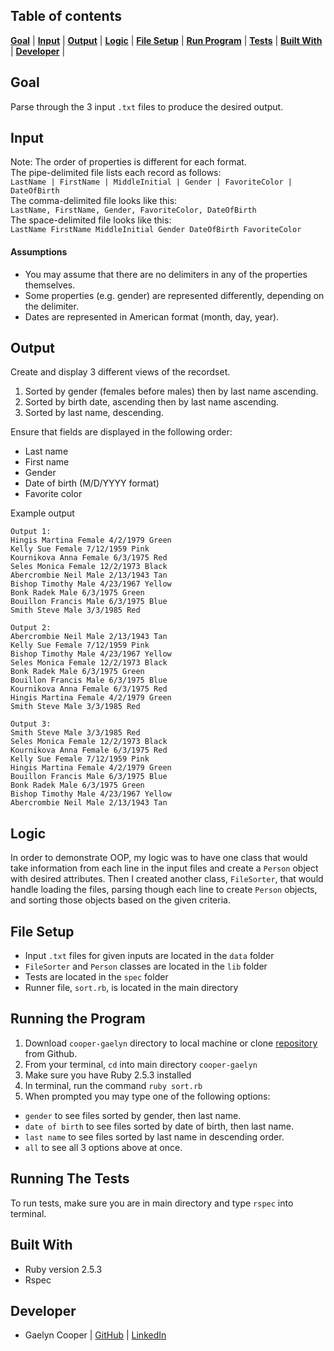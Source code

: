 ## Table of contents
[**Goal**](#goal) |
[**Input**](#input) |
[**Output**](#output) |
[**Logic**](#logic) |
[**File Setup**](#file-setup) |
[**Run Program**](#running-the-program) |
[**Tests**](#running-the-tests) |
[**Built With**](#built-with) |
[**Developer**](#developer) |

## Goal
Parse through the 3 input `.txt` files to produce the desired output.

## Input  
Note: The order of properties is different for each format.  
The pipe-delimited file lists each record as follows:  
`LastName | FirstName | MiddleInitial | Gender | FavoriteColor | DateOfBirth`  
The comma-delimited file looks like this:  
`LastName, FirstName, Gender, FavoriteColor, DateOfBirth`  
The space-delimited file looks like this:  
`LastName FirstName MiddleInitial Gender DateOfBirth FavoriteColor`

#### Assumptions
- You may assume that there are no delimiters in any of the properties themselves.
- Some properties (e.g. gender) are represented differently, depending on the delimiter.
- Dates are represented in American format (month, day, year).

## Output  
Create and display 3 different views of the recordset.

1. Sorted by gender (females before males) then by last name ascending.
1. Sorted by birth date, ascending then by last name ascending.
1. Sorted by last name, descending.  

Ensure that fields are displayed in the following order:
- Last name
- First name
- Gender
- Date of birth (M/D/YYYY format)
- Favorite color

Example output
```
Output 1:
Hingis Martina Female 4/2/1979 Green
Kelly Sue Female 7/12/1959 Pink
Kournikova Anna Female 6/3/1975 Red
Seles Monica Female 12/2/1973 Black
Abercrombie Neil Male 2/13/1943 Tan
Bishop Timothy Male 4/23/1967 Yellow
Bonk Radek Male 6/3/1975 Green
Bouillon Francis Male 6/3/1975 Blue
Smith Steve Male 3/3/1985 Red
```
```
Output 2:
Abercrombie Neil Male 2/13/1943 Tan
Kelly Sue Female 7/12/1959 Pink
Bishop Timothy Male 4/23/1967 Yellow
Seles Monica Female 12/2/1973 Black
Bonk Radek Male 6/3/1975 Green
Bouillon Francis Male 6/3/1975 Blue
Kournikova Anna Female 6/3/1975 Red
Hingis Martina Female 4/2/1979 Green
Smith Steve Male 3/3/1985 Red
```
```
Output 3:
Smith Steve Male 3/3/1985 Red
Seles Monica Female 12/2/1973 Black
Kournikova Anna Female 6/3/1975 Red
Kelly Sue Female 7/12/1959 Pink
Hingis Martina Female 4/2/1979 Green
Bouillon Francis Male 6/3/1975 Blue
Bonk Radek Male 6/3/1975 Green
Bishop Timothy Male 4/23/1967 Yellow
Abercrombie Neil Male 2/13/1943 Tan
```

## Logic
In order to demonstrate OOP, my logic was to have one class that would take
information from each line in the input files and create a `Person` object with
desired attributes. Then I created another class, `FileSorter`, that would handle loading the files,
parsing though each line to create `Person` objects, and sorting
those objects based on the given criteria.

## File Setup
- Input `.txt` files for given inputs are located in the `data` folder
- `FileSorter` and `Person` classes are located in the `lib` folder
- Tests are located in the `spec` folder
- Runner file, `sort.rb`, is located in the main directory

## Running the Program
1. Download `cooper-gaelyn` directory to local machine or clone [repository](https://github.com/gaelyn/smart_logic_code_challenge) from Github.
2. From your terminal, `cd` into main directory `cooper-gaelyn`
3. Make sure you have Ruby 2.5.3 installed
4. In terminal, run the command `ruby sort.rb`
5. When prompted you may type one of the following options:
- `gender` to see files sorted by gender, then last name.
- `date of birth` to see files sorted by date of birth, then last name.
- `last name` to see files sorted by last name in descending order.
- `all` to see all 3 options above at once.

## Running The Tests
To run tests, make sure you are in main directory and type `rspec` into terminal.

## Built With
- Ruby version 2.5.3
- Rspec

## Developer
* Gaelyn Cooper | [GitHub](https://github.com/gaelyn) | [LinkedIn](https://www.linkedin.com/in/gaelyn-cooper/)

